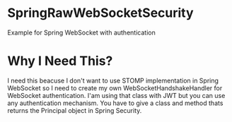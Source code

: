 # SpringRawWebSocketSecurity
Example for Spring WebSocket with authentication

# Why I Need This?
I need this beacuse I don't want to use STOMP implementation in Spring WebSocket so I need to create my own WebSocketHandshakeHandler for WebSocket authentication. I'am using that class with JWT but you can use any authentication mechanism. You have to give a class and method thats returns the Principal object in Spring Security.
